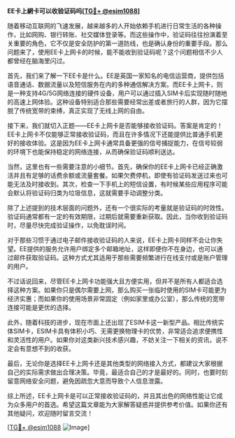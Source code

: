 **EE卡上網卡可以收验证码吗[[TG💪+ @esim1088](https://t.me/s/esim1088)]**

随着移动互联网的飞速发展，越来越多的人开始依赖手机进行日常生活的各种操作，比如网购、银行转账、社交媒体登录等。而这些操作中，验证码往往扮演着至关重要的角色，它不仅是安全防护的第一道防线，也是确认身份的重要手段。那么问题来了，使用EE卡上网卡的时候，能不能收到验证码呢？这个问题相信不少人都曾经在脑海里闪过。

首先，我们来了解一下EE卡是什么。EE是英国一家知名的电信运营商，提供包括语音通话、数据流量以及短信服务在内的多种通信解决方案。而EE卡上网卡，则是一种支持4G/5G网络连接的硬件设备，用户可以通过插入SIM卡后实现随时随地的高速上网体验。这种设备特别适合那些需要经常出差或者旅行的人群，因为它摆脱了传统宽带的束缚，真正实现了无线上网的自由。

接下来，我们就切入正题——EE卡上网卡是否能够接收验证码。答案是肯定的！EE卡上网卡不仅能够正常接收验证码，而且在许多情况下还能提供比普通手机更好的接收体验。这是因为EE卡上网卡通常具备更强的信号捕捉能力，在信号较弱的环境下也能保持稳定的网络连接，从而确保验证码顺利送达。

当然，这里也有一些需要注意的小细节。首先，确保你的EE卡上网卡已经正确激活并且有足够的话费余额或流量套餐。如果欠费停机，即使有验证码发送过来也可能无法及时接收到。其次，检查一下手机上的短信设置，有时候某些应用程序可能会默认将验证码归类为垃圾信息，这就需要手动调整分类。

除了上述提到的技术层面的问题外，还有一个很实际的考量就是验证码的时效性。验证码通常都有一定的有效期限，过期后就需要重新获取。因此，当你收到验证码时，尽量尽快完成验证操作，以免耽误时间。

对于那些习惯于通过电子邮件接收验证码的人来说，EE卡上网卡同样不会让你失望。EE提供的服务允许用户绑定多个邮箱地址，这样即便你不在身边，也可以通过邮件获取验证码。这种方式尤其适用于那些需要频繁进行在线支付或是账户管理的用户。

不过话说回来，尽管EE卡上网卡功能强大且方便实用，但并不是所有人都适合选择这种方案。如果你只是偶尔需要上网，那么购买一张临时使用的SIM卡可能更为经济实惠；而如果你的使用场景非常固定（例如家里或办公室），那么传统的宽带连接可能是更优的选择。

此外，随着科技的进步，现在市面上还出现了ESIM卡这一新型产品。相比传统实体SIM卡，ESIM卡具有体积小巧、无需更换物理卡的优势，非常适合追求便携性和灵活性的用户。如果你对这类新兴技术感兴趣，不妨关注一下相关的资讯，说不定会有意想不到的收获。

最后，无论你是选择EE卡上网卡还是其他类型的网络接入方式，都建议大家根据自己的实际需求做出合理决策。毕竟，最适合自己的才是最好的。同时，也要时刻留意网络安全问题，避免因疏忽大意而导致个人信息泄露。

综上所述，EE卡上网卡是可以正常接收验证码的，并且其出色的网络性能让它成为众多用户的首选。希望这篇文章能为大家解答疑惑并提供参考价值。如果你还有其他疑问，欢迎随时留言交流！

[[TG💪+ @esim1088](https://t.me/s/esim1088) ![Image](https://i.postimg.cc/4NQfJmqS/Snipaste-2025-05-13-00-14-12.png)]